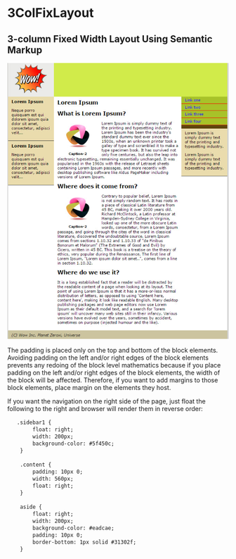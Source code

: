 # 3ColFixLayout
## 3-column Fixed Width Layout Using Semantic Markup
![3-column Fixed Width Layout Using Semantic Markup ](https://github.com/htmleceous/3ColFixLayout/blob/master/images/result-right-align.jpg)

The padding is placed only on the top and bottom of the block elements. Avoiding padding on the left and/or right edges of the block elements prevents any redoing of the block level mathematics because if you place padding on the left and/or right edges of the block elements, the width of the block will be affected. Therefore, if you want to add margins to those block elements, place margin on the elements they host.

If you want the navigation on the right side of the page, just float the following to the right and browser will render them in reverse order:

       .sidebar1 {
            float: right;
            width: 200px;
            background-color: #5f450c;
        }
        
        .content {
            padding: 10px 0;
            width: 560px;
            float: right;
        }
        
        aside {
            float: right;
            width: 200px;
            background-color: #eadcae;
            padding: 10px 0;
            border-bottom: 1px solid #31302f;
        }
